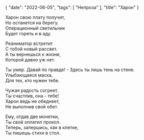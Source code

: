 {
   "date": "2022-06-05",
   "tags": [
      "Непроза"
   ],
   "title": "Харон"
}

Харон свою плату получит,  
Но останется на берегу.  
Операционный светильник  
Будет гореть и в аду.

Реаниматор встретит  
С тобой новый рассвет.  
А ты вернешься к жизни,  
Которой давно уж нет.

Ты умер. Давай по правде! - 
Здесь ты лишь тень на стене.  
Улыбающаяся маска,  
Для тех, кто нужен тебе.

Чужая радость согреет.  
Ты счастлив, она - тебе!  
Харон ведь не обеднеет,  
Не выполнив свой обет.

Ему, отдав две монетки,  
Ты свой оплатил прокол.  
Теперь, запершись, как в клетке,  
Ты пишешь стихи в стол.
